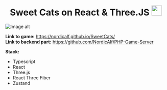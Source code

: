 <h1 align="center">Sweet Cats on React & Three.JS
<img src="https://github.com/blackcater/blackcater/raw/main/images/Hi.gif" height="32"/></h1>

![Image alt](https://github.com/NordicAlf/PHP-Game-Server/blob/master/Screen.png)

**Link to game:** https://nordicalf.github.io/SweetCats/ <br>
**Link to backend part:** https://github.com/NordicAlf/PHP-Game-Server 

**Stack:** 
+ Typescript
+ React
+ Three.js
+ React Three Fiber
+ Zustand